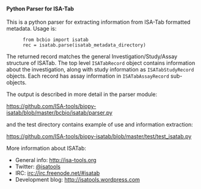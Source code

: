 #### Python Parser for ISA-Tab

This is a python parser for extracting information from ISA-Tab
formatted metadata. Usage is:

          from bcbio import isatab
          rec = isatab.parse(isatab_metadata_directory)

The returned record matches the general Investigation/Study/Assay
structure of ISATab. The top level `ISATabRecord` object
contains information about the investigation, along with study
information as `ISATabStudyRecord` objects. Each record has assay
information in `ISATabAssayRecord` sub-objects.

The output is described in more detail in the parser module:

https://github.com/ISA-tools/biopy-isatab/blob/master/bcbio/isatab/parser.py

and the test directory contains example of use and information
extraction:

https://github.com/ISA-tools/biopy-isatab/blob/master/test/test_isatab.py

More information about ISATab:

- General info: <http://isa-tools.org>
- Twitter: [@isatools](http://twitter.com/isatools)
- IRC: [irc://irc.freenode.net/#isatab](irc://irc.freenode.net/#isatab)
- Development blog: <http://isatools.wordpress.com>
